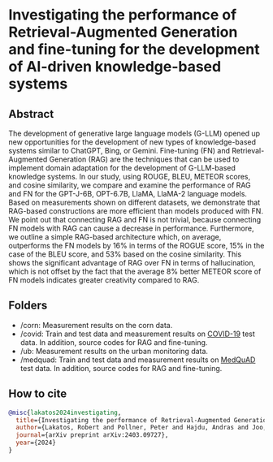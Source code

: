 # Investigating the performance of Retrieval-Augmented Generation and fine-tuning for the development of AI-driven knowledge-based systems

## Abstract

The development of generative large language models (G-LLM) opened up new opportunities for the development of new types of knowledge-based systems similar to ChatGPT, Bing, or Gemini. Fine-tuning (FN) and Retrieval-Augmented Generation (RAG) are the techniques that can be used to implement domain adaptation for the development of G-LLM-based knowledge systems. In our study, using ROUGE, BLEU, METEOR scores, and cosine similarity, we compare and examine the performance of RAG and FN for the GPT-J-6B, OPT-6.7B, LlaMA, LlaMA-2 language models. Based on measurements shown on different datasets, we demonstrate that RAG-based constructions are more efficient than models produced with FN. We point out that connecting RAG and FN is not trivial, because connecting FN models with RAG can cause a decrease in performance. Furthermore, we outline a simple RAG-based architecture which, on average, outperforms the FN models by 16\% in terms of the ROGUE score, 15\% in the case of the BLEU score, and 53\% based on the cosine similarity. This shows the significant advantage of RAG over FN in terms of hallucination, which is not offset by the fact that the average 8\% better METEOR score of FN models indicates greater creativity compared to RAG.

## Folders

- /corn: Measurement results on the corn data.
- /covid: Train and test data and measurement results on [COVID-19](https://pmc.ncbi.nlm.nih.gov/articles/PMC7251955/) test data. In addition, source codes for RAG and fine-tuning.
- /ub: Measurement results on the urban monitoring data.
- /medquad: Train and test data and measurement results on [MedQuAD](https://huggingface.co/datasets/lavita/MedQuAD) test data. In addition, source codes for RAG and fine-tuning.

## How to cite

```bibtex
@misc{lakatos2024investigating,
  title={Investigating the performance of Retrieval-Augmented Generation and fine-tuning for the development of AI-driven knowledge-based systems},
  author={Lakatos, Robert and Pollner, Peter and Hajdu, Andras and Joo, Tamas},
  journal={arXiv preprint arXiv:2403.09727},
  year={2024}
}
```
